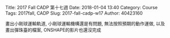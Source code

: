 Title: 2017 Fall CADP 第十七週
Date: 2018-01-04 13:40
Category: Course
Tags: 2017fall, CADP
Slug: 2017-fall-cadp-w17
Author: 40423160


<!-- PELICAN_END_SUMMARY -->

畫出小剛球運輸軌道, 小剛球運輸機構還是有問題, 無法按照預期的動作運做, 以及畫出彈珠臺的檔案, ONSHAPE的影片也還沒完成